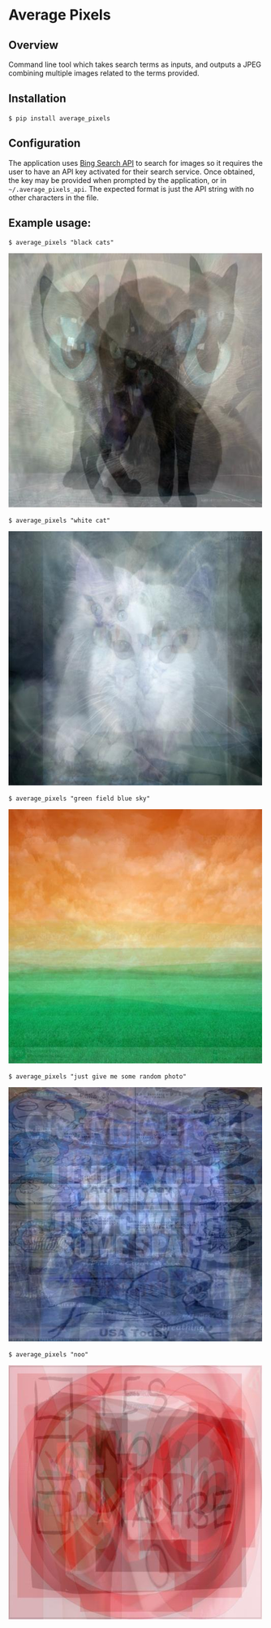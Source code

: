 # Average Pixels

## Overview
Command line tool which takes search terms as inputs, and outputs a JPEG combining multiple images related to the terms provided.

## Installation

    $ pip install average_pixels
    
## Configuration
The application uses [Bing Search API](https://www.microsoft.com/cognitive-services/en-us/bing-image-search-api) to search for images so it requires the user to have an API key activated for their search service. Once obtained, the key may be provided when prompted by the application, or in `~/.average_pixels_api`. The expected format is just the API string with no other characters in the file.

## Example usage:

    $ average_pixels "black cats"
    
![black_cats](average_pixels/outputs/black_cats.jpg)

    $ average_pixels "white cat"
    
![white_cat](average_pixels/outputs/white_cat.JPEG)

    $ average_pixels "green field blue sky"
    
![green_field_blue_sky](average_pixels/outputs/green_field_blue_sky.JPEG)

    $ average_pixels "just give me some random photo"

![just_give_me_some_random_photo](average_pixels/outputs/just_give_me_some_random_photo.JPEG)

    $ average_pixels "noo"

![just_give_me_some_random_photo](average_pixels/outputs/no.JPEG)
